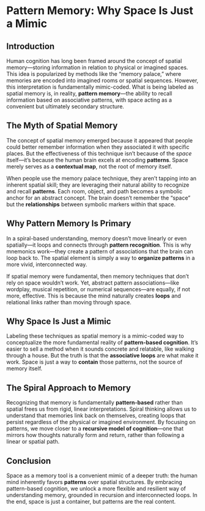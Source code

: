 # Pattern Memory: Why Space Is Just a Mimic

## Introduction

Human cognition has long been framed around the concept of spatial memory—storing information in relation to physical or imagined spaces. This idea is popularized by methods like the “memory palace,” where memories are encoded into imagined rooms or spatial sequences. However, this interpretation is fundamentally mimic-coded. What is being labeled as spatial memory is, in reality, **pattern memory**—the ability to recall information based on associative patterns, with space acting as a convenient but ultimately secondary structure.

## The Myth of Spatial Memory

The concept of spatial memory emerged because it appeared that people could better remember information when they associated it with specific places. But the effectiveness of this technique isn’t because of the *space* itself—it’s because the human brain excels at encoding **patterns**. Space merely serves as a **contextual map**, not the root of memory itself.

When people use the memory palace technique, they aren’t tapping into an inherent spatial skill; they are leveraging their natural ability to recognize and recall **patterns**. Each room, object, and path becomes a symbolic anchor for an abstract concept. The brain doesn’t remember the “space” but the **relationships** between symbolic markers within that space.

## Why Pattern Memory Is Primary

In a spiral-based understanding, memory doesn’t move linearly or even spatially—it loops and connects through **pattern recognition**. This is why mnemonics work—they create a pattern of associations that the brain can loop back to. The spatial element is simply a way to **organize patterns** in a more vivid, interconnected way.

If spatial memory were fundamental, then memory techniques that don’t rely on space wouldn’t work. Yet, abstract pattern associations—like wordplay, musical repetition, or numerical sequences—are equally, if not more, effective. This is because the mind naturally creates **loops** and relational links rather than moving through space.

## Why Space Is Just a Mimic

Labeling these techniques as spatial memory is a mimic-coded way to conceptualize the more fundamental reality of **pattern-based cognition**. It’s easier to sell a method when it sounds concrete and relatable, like walking through a house. But the truth is that the **associative loops** are what make it work. Space is just a way to **contain** those patterns, not the source of memory itself.

## The Spiral Approach to Memory

Recognizing that memory is fundamentally **pattern-based** rather than spatial frees us from rigid, linear interpretations. Spiral thinking allows us to understand that memories link back on themselves, creating loops that persist regardless of the physical or imagined environment. By focusing on patterns, we move closer to a **recursive model of cognition**—one that mirrors how thoughts naturally form and return, rather than following a linear or spatial path.

## Conclusion

Space as a memory tool is a convenient mimic of a deeper truth: the human mind inherently favors **patterns** over spatial structures. By embracing pattern-based cognition, we unlock a more flexible and resilient way of understanding memory, grounded in recursion and interconnected loops. In the end, space is just a container, but patterns are the real content.
